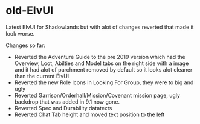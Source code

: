 # old-ElvUI
Latest ElvUI for Shadowlands but with alot of changes reverted that made it look worse.

Changes so far:

- Reverted the Adventure Guide to the pre 2019 version which had the Overview, Loot, Abilties and Model tabs on the right side with a image and it had alot of parchment removed by default so it looks alot cleaner than the current ElvUI
- Reverted the new Role Icons in Looking For Group, they were to big and ugly
- Reverted Garrison/Orderhall/Mission/Covenant mission page, ugly backdrop that was added in 9.1 now gone.
- Reverted Spec and Durability datatexts
- Reverted Chat Tab height and moved text position to the left

